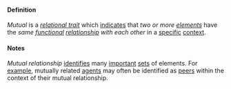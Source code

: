 #### Definition

*Mutual* is a *[relational trait](https://github.com/gcassel/Modular-Organization-Terminology/blob/master/compound-terms/relational-trait.md)* which [indicates](https://github.com/gcassel/Modular-Organization-Terminology/blob/master/terms/indicate.md) that *two or more [elements](https://github.com/gcassel/Modular-Organization-Terminology/blob/master/terms/element.md)* have the *same [functional](https://github.com/gcassel/Modular-Organization-Terminology/blob/master/terms/function.md) [relationship](https://github.com/gcassel/Modular-Organization-Terminology/blob/master/terms/relationship.md) with each other* in a [specific](https://github.com/gcassel/Modular-Organization-Terminology/blob/master/terms/specific.md) [context](https://github.com/gcassel/Modular-Organization-Terminology/blob/master/terms/context.md).
		
#### Notes

*Mutual relationship* [identifies](https://github.com/gcassel/Modular-Organization-Terminology/blob/master/terms/identify.md) many [important](https://github.com/gcassel/Modular-Organization-Terminology/blob/master/terms/important.md) [sets](https://github.com/gcassel/Modular-Organization-Terminology/blob/master/terms/set.md) of elements.  For [example](https://github.com/gcassel/Modular-Organization-Terminology/blob/master/terms/example.md), mutually related [agents](https://github.com/gcassel/Modular-Organization-Terminology/blob/master/terms/agent.md) may often be identified as [peers](https://github.com/gcassel/Modular-Organization-Terminology/blob/master/terms/peer.md) within the context of their mutual relationship. 
